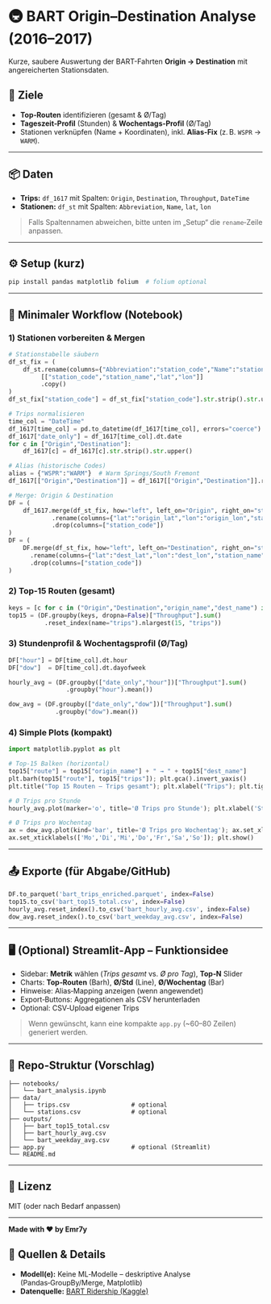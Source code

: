 # 🚇 BART Origin–Destination Analyse (2016–2017)

Kurze, saubere Auswertung der BART-Fahrten **Origin → Destination** mit angereicherten Stationsdaten.

## 🎯 Ziele

* **Top‑Routen** identifizieren (gesamt & Ø/Tag)
* **Tageszeit‑Profil** (Stunden) & **Wochentags‑Profil** (Ø/Tag)
* Stationen verknüpfen (Name + Koordinaten), inkl. **Alias‑Fix** (z. B. `WSPR` → `WARM`).

---

## 📦 Daten

* **Trips:** `df_1617` mit Spalten: `Origin`, `Destination`, `Throughput`, `DateTime`
* **Stationen:** `df_st` mit Spalten: `Abbreviation`, `Name`, `lat`, `lon`

> Falls Spaltennamen abweichen, bitte unten im „Setup“ die `rename`‑Zeile anpassen.

---

## ⚙️ Setup (kurz)

```bash
pip install pandas matplotlib folium  # folium optional
```

---

## 🧭 Minimaler Workflow (Notebook)

### 1) Stationen vorbereiten & Mergen

```python
# Stationstabelle säubern
df_st_fix = (
    df_st.rename(columns={"Abbreviation":"station_code","Name":"station_name"})
         [["station_code","station_name","lat","lon"]]
         .copy()
)
df_st_fix["station_code"] = df_st_fix["station_code"].str.strip().str.upper()

# Trips normalisieren
time_col = "DateTime"
df_1617[time_col] = pd.to_datetime(df_1617[time_col], errors="coerce")
df_1617["date_only"] = df_1617[time_col].dt.date
for c in ["Origin","Destination"]:
    df_1617[c] = df_1617[c].str.strip().str.upper()

# Alias (historische Codes)
alias = {"WSPR":"WARM"}  # Warm Springs/South Fremont
df_1617[["Origin","Destination"]] = df_1617[["Origin","Destination"]].replace(alias)

# Merge: Origin & Destination
DF = (
    df_1617.merge(df_st_fix, how="left", left_on="Origin", right_on="station_code")
            .rename(columns={"lat":"origin_lat","lon":"origin_lon","station_name":"origin_name"})
            .drop(columns=["station_code"])  
)
DF = (
    DF.merge(df_st_fix, how="left", left_on="Destination", right_on="station_code")
      .rename(columns={"lat":"dest_lat","lon":"dest_lon","station_name":"dest_name"})
      .drop(columns=["station_code"])  
)
```

### 2) Top‑15 Routen (gesamt)

```python
keys = [c for c in ("Origin","Destination","origin_name","dest_name") if c in DF.columns]
top15 = (DF.groupby(keys, dropna=False)["Throughput"].sum()
          .reset_index(name="trips").nlargest(15, "trips"))
```

### 3) Stundenprofil & Wochentagsprofil (Ø/Tag)

```python
DF["hour"] = DF[time_col].dt.hour
DF["dow"]  = DF[time_col].dt.dayofweek

hourly_avg = (DF.groupby(["date_only","hour"])["Throughput"].sum()
                .groupby("hour").mean())

dow_avg = (DF.groupby(["date_only","dow"])["Throughput"].sum()
             .groupby("dow").mean())
```

### 4) Simple Plots (kompakt)

```python
import matplotlib.pyplot as plt

# Top‑15 Balken (horizontal)
top15["route"] = top15["origin_name"] + " → " + top15["dest_name"]
plt.barh(top15["route"], top15["trips"]); plt.gca().invert_yaxis()
plt.title("Top 15 Routen – Trips gesamt"); plt.xlabel("Trips"); plt.tight_layout(); plt.show()

# Ø Trips pro Stunde
hourly_avg.plot(marker='o', title='Ø Trips pro Stunde'); plt.xlabel('Stunde'); plt.ylabel('Ø Trips'); plt.show()

# Ø Trips pro Wochentag
ax = dow_avg.plot(kind='bar', title='Ø Trips pro Wochentag'); ax.set_xlabel('Wochentag'); ax.set_ylabel('Ø Trips')
ax.set_xticklabels(['Mo','Di','Mi','Do','Fr','Sa','So']); plt.show()
```

---

## 📤 Exporte (für Abgabe/GitHub)

```python
DF.to_parquet('bart_trips_enriched.parquet', index=False)
top15.to_csv('bart_top15_total.csv', index=False)
hourly_avg.reset_index().to_csv('bart_hourly_avg.csv', index=False)
dow_avg.reset_index().to_csv('bart_weekday_avg.csv', index=False)
```

---

## 🖥️ (Optional) Streamlit‑App – Funktionsidee

* Sidebar: **Metrik** wählen (*Trips gesamt* vs. *Ø pro Tag*), **Top‑N** Slider
* Charts: **Top‑Routen** (Barh), **Ø/Std** (Line), **Ø/Wochentag** (Bar)
* Hinweise: Alias‑Mapping anzeigen (wenn angewendet)
* Export‑Buttons: Aggregationen als CSV herunterladen
* Optional: CSV‑Upload eigener Trips

> Wenn gewünscht, kann eine kompakte `app.py` (\~60–80 Zeilen) generiert werden.

---

## 📁 Repo‑Struktur (Vorschlag)

```
├── notebooks/
│   └── bart_analysis.ipynb
├── data/
│   ├── trips.csv                 # optional
│   └── stations.csv              # optional
├── outputs/
│   ├── bart_top15_total.csv
│   ├── bart_hourly_avg.csv
│   └── bart_weekday_avg.csv
├── app.py                        # optional (Streamlit)
└── README.md
```

---

## 📝 Lizenz

MIT (oder nach Bedarf anpassen)

---

**Made with ❤️ by Emr7y**

## 🔗 Quellen & Details

* **Modell(e):** Keine ML‑Modelle – deskriptive Analyse (Pandas‑GroupBy/Merge, Matplotlib)
* **Datenquelle:** [BART Ridership (Kaggle)](https://www.kaggle.com/datasets/saulfuh/bart-ridership)
